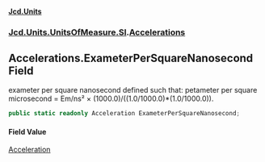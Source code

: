 #### [Jcd.Units](index.md 'index')

### [Jcd.Units.UnitsOfMeasure.SI](Jcd.Units.UnitsOfMeasure.SI.md 'Jcd.Units.UnitsOfMeasure.SI').[Accelerations](Accelerations.md 'Jcd.Units.UnitsOfMeasure.SI.Accelerations')

## Accelerations.ExameterPerSquareNanosecond Field

exameter per square nanosecond defined such that: petameter per square microsecond = Em/ns² ×
(1000.0)/((1.0/1000.0)*(1.0/1000.0)).

```csharp
public static readonly Acceleration ExameterPerSquareNanosecond;
```

#### Field Value

[Acceleration](Acceleration.md 'Jcd.Units.UnitTypes.Acceleration')
